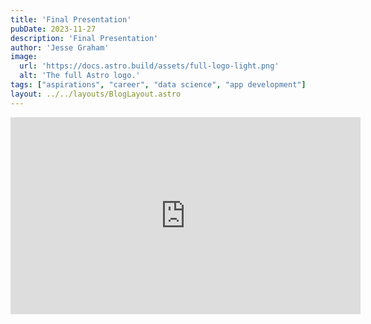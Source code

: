 ```yaml
---
title: 'Final Presentation'
pubDate: 2023-11-27
description: 'Final Presentation'
author: 'Jesse Graham'
image:
  url: 'https://docs.astro.build/assets/full-logo-light.png'
  alt: 'The full Astro logo.'
tags: ["aspirations", "career", "data science", "app development"]
layout: ../../layouts/BlogLayout.astro
---
```


<iframe width="560" height="315" src="https://www.youtube.com/embed/CvUwXKxosNA?si=OAtxVaO-9G1VbUEB" title="YouTube video player" frameborder="0" allow="accelerometer; autoplay; clipboard-write; encrypted-media; gyroscope; picture-in-picture; web-share" allowfullscreen></iframe>